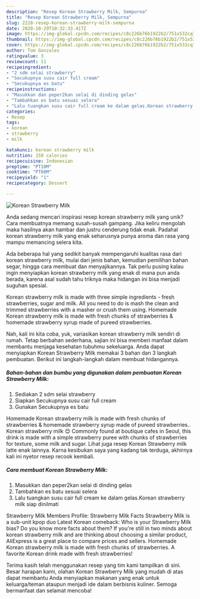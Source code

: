 ```yaml
---
description: "Resep Korean Strawberry Milk, Sempurna"
title: "Resep Korean Strawberry Milk, Sempurna"
slug: 2228-resep-korean-strawberry-milk-sempurna
date: 2020-10-29T10:32:33.417Z
image: https://img-global.cpcdn.com/recipes/c8c226b76b1922b2/751x532cq70/korean-strawberry-milk-foto-resep-utama.jpg
thumbnail: https://img-global.cpcdn.com/recipes/c8c226b76b1922b2/751x532cq70/korean-strawberry-milk-foto-resep-utama.jpg
cover: https://img-global.cpcdn.com/recipes/c8c226b76b1922b2/751x532cq70/korean-strawberry-milk-foto-resep-utama.jpg
author: Tom Gonzales
ratingvalue: 3
reviewcount: 11
recipeingredient:
- "2 sdm selai strawberry"
- "Secukupnya susu cair full cream"
- "Secukupnya es batu"
recipeinstructions:
- "Masukkan dan peper2kan selai di dinding gelas"
- "Tambahkan es batu sesuai selera"
- "Lalu tuangkan susu cair full cream ke dalam gelas.Korean strawberry milk siap dinilmati"
categories:
- Resep
tags:
- korean
- strawberry
- milk

katakunci: korean strawberry milk 
nutrition: 159 calories
recipecuisine: Indonesian
preptime: "PT10M"
cooktime: "PT60M"
recipeyield: "1"
recipecategory: Dessert

---
```



![Korean Strawberry Milk](https://img-global.cpcdn.com/recipes/c8c226b76b1922b2/751x532cq70/korean-strawberry-milk-foto-resep-utama.jpg)

Anda sedang mencari inspirasi resep korean strawberry milk yang unik? Cara membuatnya memang susah-susah gampang. Jika keliru mengolah maka hasilnya akan hambar dan justru cenderung tidak enak. Padahal korean strawberry milk yang enak seharusnya punya aroma dan rasa yang mampu memancing selera kita.

Ada beberapa hal yang sedikit banyak mempengaruhi kualitas rasa dari korean strawberry milk, mulai dari jenis bahan, kemudian pemilihan bahan segar, hingga cara membuat dan menyajikannya. Tak perlu pusing kalau ingin menyiapkan korean strawberry milk yang enak di mana pun anda berada, karena asal sudah tahu triknya maka hidangan ini bisa menjadi suguhan spesial.

Korean strawberry milk is made with three simple ingredients - fresh strawberries, sugar and milk. All you need to do is mash the clean and trimmed strawberries with a masher or crush them using. Homemade Korean strawberry milk is made with fresh chunks of strawberries &amp; homemade strawberry syrup made of pureed strawberries.


Nah, kali ini kita coba, yuk, variasikan korean strawberry milk sendiri di rumah. Tetap berbahan sederhana, sajian ini bisa memberi manfaat dalam membantu menjaga kesehatan tubuhmu sekeluarga. Anda dapat menyiapkan Korean Strawberry Milk memakai 3 bahan dan 3 langkah pembuatan. Berikut ini langkah-langkah dalam membuat hidangannya.

<!--inarticleads1-->

##### Bahan-bahan dan bumbu yang digunakan dalam pembuatan Korean Strawberry Milk:

1. Sediakan 2 sdm selai strawberry
1. Siapkan Secukupnya susu cair full cream
1. Gunakan Secukupnya es batu


Homemade Korean strawberry milk is made with fresh chunks of strawberries &amp; homemade strawberry syrup made of pureed strawberries.. Korean strawberry milk 😊 Commonly found at boutique cafes in Seoul, this drink is made with a simple strawberry puree with chunks of strawberries for texture, some milk and sugar. Lihat juga resep Korean Strawberry milk latte enak lainnya. Karna kesibukan saya yang kadang tak terduga, akhirnya kali ini nyetor resep recook kembali. 

<!--inarticleads2-->

##### Cara membuat Korean Strawberry Milk:

1. Masukkan dan peper2kan selai di dinding gelas
1. Tambahkan es batu sesuai selera
1. Lalu tuangkan susu cair full cream ke dalam gelas.Korean strawberry milk siap dinilmati


Strawberry Milk Members Profile: Strawberry Milk Facts Strawberry Milk is a sub-unit kpop duo Latest Korean comeback: Who is your Strawberry Milk bias? Do you know more facts about them? If you&#39;re still in two minds about korean strawberry milk and are thinking about choosing a similar product, AliExpress is a great place to compare prices and sellers. Homemade Korean strawberry milk is made with fresh chunks of strawberries. A favorite Korean drink made with fresh strawberries! 

Terima kasih telah menggunakan resep yang tim kami tampilkan di sini. Besar harapan kami, olahan Korean Strawberry Milk yang mudah di atas dapat membantu Anda menyiapkan makanan yang enak untuk keluarga/teman ataupun menjadi ide dalam berbisnis kuliner. Semoga bermanfaat dan selamat mencoba!
